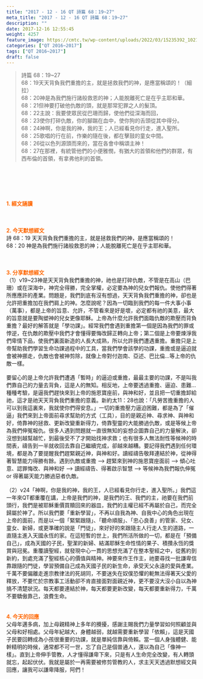 ```yaml
---
title: "2017 - 12 - 16 QT 詩篇 68：19~27"
meta_title: "2017 - 12 - 16 QT 詩篇 68：19~27"
description: ""
date: 2017-12-16 12:55:45
weight: 4257
feature_image: https://cmtc.tw/wp-content/uploads/2022/03/15235392_10211799862337740_180693556567566654_o-1.webp
categories: ["QT 2016~2017"]
tags: ["QT 2016~2017"]
draft: false
---
```


<blockquote>詩篇 68：19~27<br />
68：19天天背負我們重擔的主，就是拯救我們的神，是應當稱頌的！（細拉）<br />
68：20神是為我們施行諸般救恩的神；人能脫離死亡是在乎主耶和華。<br />
68：21但神要打破他仇敵的頭，就是那常犯罪之人的髮頂。<br />
68：22主說：我要使眾民從巴珊而歸，使他們從深海而回，<br />
68：23使你打碎仇敵，你的腳踹在血中，使你狗的舌頭從其中得分。<br />
68：24神啊，你是我的神，我的王；人已經看見你行走，進入聖所。<br />
68：25歌唱的行在前，作樂的隨在後，都在擊鼓的童女中間。<br />
68：26從以色列源頭而來的，當在各會中稱頌主神！<br />
68：27在那裡，有統管他們的小便雅憫，有猶大的首領和他們的群眾，有西布倫的首領，有拿弗他利的首領。</blockquote><br />
&nbsp;<br />
<br />
&nbsp;<br />
<br />
<span style="color: #ff6600;"><strong>1. </strong><strong>經文誦讀</strong></span><br />
<br />
<span style="color: #ff6600;"><strong> </strong></span><br />
<br />
<span style="color: #ff6600;"><strong>2. 今天默想</strong><strong>經文<br />
</strong></span>詩 68：19 天天背負我們重擔的主，就是拯救我們的神，是應當稱頌的！<br />
68：20 神是為我們施行諸般救恩的神；人能脫離死亡是在乎主耶和華。<br />
<br />
&nbsp;<br />
<br />
<span style="color: #ff6600;"><strong>3. 分享默想經文<br />
</strong></span>（1）v19~23神是天天背負我們重擔的神，祂也是打碎仇敵，不管是在高山（巴珊）或在深海中，神完全得勝，完全掌權，必定要為神的兒女們報仇。使他們得著所應應許的產業。問題是，我們到底有沒有想過，天天背負我們重擔的神，卻也是允許把重擔加在我們肩上的神。怎麼說呢？因為一切臨到我們的每一件大事小事（萬事），都是上帝的旨意、允許，不管看來是好是壞，必定都有祂的美意，最大的旨意就是要陶塑神的兒女更像耶穌。上帝為什麼允許我們面臨仇敵的欺壓而背負重擔？最好的解答就是「學功課」。經常我們會遇到重擔第一個是因為我們的罪或悖逆，在仇敵的欺壓中我們才會懂得要悔改歸正轉向上帝；第二個是上帝要煉淨我們卑情下品，使我們裏面新造的人長大成熟，所以允許我們遭遇重擔。重擔只是上帝幫助我們學習生命功課過程中的工具，當我們學會該學的功課，重擔或是逼迫就會被神挪走，仇敵也會被神剪除，就像上帝對付迦南、亞述、巴比倫…等上帝的仇敵一樣。<br />
<br />
要留心的是上帝允許我們遭遇「暫時」的逼迫或重擔，最最主要的功課，不是叫我們靠自己的力量去背負，這是人的無知。相反地，上帝要透過重擔、逼迫、患難…種種考驗，是逼我們趕快來到上帝的施恩寶座前，與神和好，並且把一切重擔卸給祂，這才是祂天天背負我們重擔的意義。新約太11：28也說：「凡勞苦擔重擔的人可以到我這裏來，我就使你們得安息。」一切的重擔壓力逼迫困難，都是為了「催逼」我們來到上帝面前尋求幫助的方式（工具），目的是親近神、尋求神、與神和好，倚靠神的拯救、更新改變重新得力，倚靠聖靈的大能勝過仇敵，或是等候上帝為我們伸冤報仇。很多人遇到問題就一直很無知的妄想企圖靠自己的力量解決，卻沒想到越幫越忙，到最後受不了才開始找神求救；也有很多人無法耐性等候神的時間表，禱告到一半就收回去靠自己繼續完成，卻越來越糟。要記得我們遇到任何環境，都是為了要提醒我們趕緊親近神，與神和好。讀經禱告敬拜連結於神，從神得著智慧能力得勝有餘。遇到仇敵或重擔 –&gt; 趕緊來到神的施恩寶座面前 –&gt; 傾心吐意、認罪悔改、與神和好 –&gt; 讀經禱告、得著啟示智慧 –&gt; 等候神為我們報仇伸冤 or 得著屬天能力勝過惡者仇敵。<br />
<br />
（2）v24「神啊，你是我的神，我的王，人已經看見你行走，進入聖所。」我們這一年來QT都重覆在講，上帝是我們的神，是我們的王、我們的主，祂要在我們前頭行，我們是被耶穌重價買贖回來的器皿，我們的主權已經不再屬於自己，而完全歸屬於神了。所以我們要「重新學習」，不再以自我為神、自我中心的角色出現在上帝的面前，而是以一個「緊緊跟隨」、「聽命順服」、「忠心良善」的管家、兒女、童女、新婦，或更準確的說是「門徒」，來好好的來跟隨主人行走人生的道路，一直隨主進入天國永恆的家。在這短暫的世上，我們所活所做的一切，都是在「預備自己」，成為天國的子民，聖潔的新婦、結滿耶穌生命性情的果子、積攢永恆的獎賞與冠冕。重覆讀聖經，就發現中心一貫的思想充滿了在整本聖經之中，從舊約到新約，到處充滿了聖經核心的價值與精神。神要來作王作主，祂要尋找一批謙卑信靠跟隨的門徒，學習預備自己成為天國子民的新生命，承受天父永遠的愛與產業。<br />
千萬不要偏離走進宗教律法的死胡同，不要迷失在奴僕恐懼的軛無法得著天父愛的釋放，不要忙於宗教事工活動卻不肯直接面對面親近神，更不要沒大沒小自以為神搞不清楚狀況。每天都要連結於神，每天都要更新改變，每天都要重新得力，千萬不要驕傲靠己，浪費生命。<br />
<br />
<br />
<span style="color: #ff6600;"><strong>4. 今天的回應<br />
</strong></span>父母年邁多病，加上母親精神上多年的攪擾，感謝主賜我們力量學習如何照顧並與父母和好相處。父母年紀越大，身體越弱，就越需要重新學習「依賴」，這是天國子民要回轉成為小孩很重要的功課，就是單純信靠與倚賴。當一個人身強體健、能幹精明的時候，通常都不可一世，忘了自己是個普通人，還以為自己「像神一樣」。直到上帝伸手管教，人才懂得謙卑下來，只是有人生命完全改變，有人轉頭就忘，起起伏伏。我就是屬於一再需要被修剪管教的人，求主天天透過默想經文與回應，讓我可以謙卑降服，阿們！<br />
<br />
&nbsp;
        
